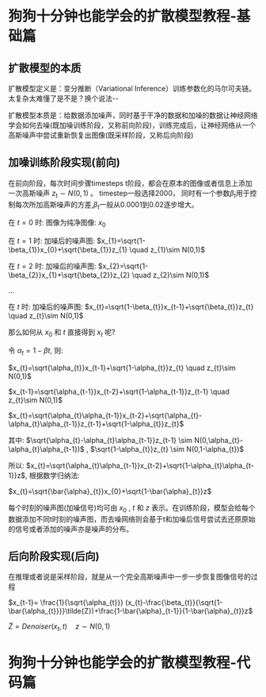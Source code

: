 # 狗狗十分钟也能学会的扩散模型教程-基础篇

## 扩散模型的本质
扩散模型定义是：变分推断（Variational Inference）训练参数化的马尔可夫链。太复杂太难懂了是不是？换个说法--

扩散模型本质是：给数据添加噪声，同时基于干净的数据和加噪的数据让神经网络学会如何去噪(既加噪训练阶段，又称前向阶段)，训练完成后，让神经网络从一个高斯噪声中尝试重新恢复出图像(既采样阶段，又称后向阶段)
## 加噪训练阶段实现(前向)
在前向阶段，每次时间步骤timesteps t阶段，都会在原本的图像或者信息上添加一次高斯噪声 $z_{t}\sim N(0,1)$ 。
timestep一般选择2000， 同时有一个参数$\beta_{t}$用于控制每次所加高斯噪声的方差,$\beta_{t}$一般从0.0001到0.02逐步增大。

在 $t=0$ 时: 图像为纯净图像: $x_{0}$

在 $t=1$ 时: 加噪后的噪声图: $x_{1}=\sqrt{1-\beta_{1}}x_{0}+\sqrt{\beta_{1}}z_{1} \quad z_{1}\sim N(0,1)$

在 $t=2$ 时: 加噪后的噪声图: $x_{2}=\sqrt{1-\beta_{2}}x_{1}+\sqrt{\beta_{2}}z_{2} \quad z_{2}\sim N(0,1)$

...

在 $t$ 时: 加噪后的噪声图: $x_{t}=\sqrt{1-\beta_{t}}x_{t-1}+\sqrt{\beta_{t}}z_{t} \quad z_{t}\sim N(0,1)$

那么如何从 $x_{0}$ 和 $t$ 直接得到 $x_{t}$ 呢?

令 $\alpha_{t}=1-\beta{t}$, 则:

$x_{t}=\sqrt{\alpha_{t}}x_{t-1}+\sqrt{1-\alpha_{t}}z_{t} \quad z_{t}\sim N(0,1)$

$x_{t-1}=\sqrt{\alpha_{t-1}}x_{t-2}+\sqrt{1-\alpha_{t-1}}z_{t-1} \quad z_{t}\sim N(0,1)$

$x_{t}=\sqrt{\alpha_{t}\alpha_{t-1}}x_{t-2}+\sqrt{\alpha_{t}-\alpha_{t}\alpha_{t-1}}z_{t-1}+\sqrt{1-\alpha_{t}}z_{t}$

其中: $\sqrt{\alpha_{t}-\alpha_{t}\alpha_{t-1}}z_{t-1} \sim N(0,\alpha_{t}-\alpha_{t}\alpha_{t-1})$ , $\sqrt{1-\alpha_{t}}z_{t} \sim N(0,1-\alpha_{t})$

所以: $x_{t}=\sqrt{\alpha_{t}\alpha_{t-1}}x_{t-2}+\sqrt{1-\alpha_{t}\alpha_{t-1}}z$, 根据数学归纳法:

$x_{t}=\sqrt{\bar{\alpha}_{t}}x_{0}+\sqrt{1-\bar{\alpha}_{t}}z$

每个时刻的噪声图(加噪信号)均可由 $x_{0}$ , $t$ 和 $z$ 表示。在训练阶段，模型会给每个数据添加不同t时刻的噪声图，而去噪网络则会基于t和加噪后信号尝试去还原原始的信号或者添加的噪声亦是噪声的分布。
## 后向阶段实现(后向)
在推理或者说是采样阶段，就是从一个完全高斯噪声中一步一步恢复图像信号的过程

$x_{t-1}= \frac{1}{\sqrt{\alpha_{t}}} (x_{t}-\frac{\beta_{t}}{\sqrt{1-\bar{\alpha_{t}}}}\tilde{Z})+\frac{1-\bar{\alpha}_{t-1}}{1-\bar{\alpha}_{t}}z$

$\tilde{Z}=Denoiser(x_{t},t)\quad z\sim N(0,1)$
# 狗狗十分钟也能学会的扩散模型教程-代码篇
